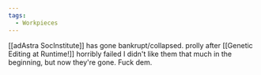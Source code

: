 ```yaml
---
tags:
  - Workpieces
---
```

[[adAstra SocInstitute]] has gone bankrupt/collapsed. 
prolly after [[Genetic Editing at Runtime!]] horribly failed 
I didn't like them that much in the beginning, but now they're gone. Fuck dem. 